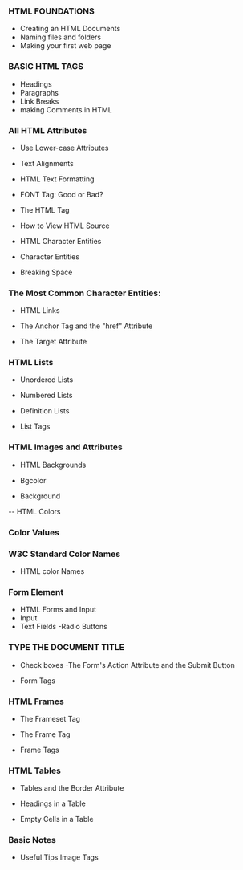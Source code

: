 ### HTML FOUNDATIONS
- Creating an HTML Documents
- Naming files and folders
- Making your first web page


### BASIC HTML TAGS
- Headings
- Paragraphs
- Link Breaks
- making Comments in HTML

### All HTML Attributes

- Use Lower-case Attributes

- Text Alignments

- HTML Text Formatting

- FONT Tag: Good or Bad?

- The HTML <font> Tag

- How to View HTML Source

- HTML Character Entities

- Character Entities

- Breaking Space


### The Most Common Character Entities:

- HTML Links

- The Anchor Tag and the "href" Attribute

- The Target Attribute

### HTML Lists

- Unordered Lists

- Numbered Lists

- Definition Lists

- List Tags

### HTML Images and Attributes

- HTML Backgrounds

- Bgcolor

- Background

-- HTML Colors

### Color Values

### W3C Standard Color Names

- HTML color Names


### Form Element
- HTML Forms and Input
- Input
- Text Fields
-Radio Buttons


### TYPE THE DOCUMENT TITLE

- Check boxes
-The Form's Action Attribute and the Submit Button

- Form Tags

### HTML Frames

- The Frameset Tag

- The Frame Tag

- Frame Tags

### HTML Tables

- Tables and the Border Attribute

- Headings in a Table

- Empty Cells in a Table



### Basic Notes 

- Useful Tips Image Tags

